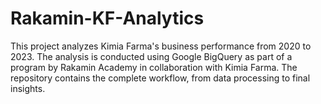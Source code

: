 # Rakamin-KF-Analytics
This project analyzes Kimia Farma's business performance from 2020 to 2023. The analysis is conducted using Google BigQuery as part of a program by Rakamin Academy in collaboration with Kimia Farma. The repository contains the complete workflow, from data processing to final insights.

